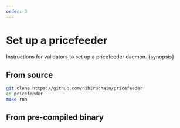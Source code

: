 ```yaml
---
order: 3
---
```


# Set up a pricefeeder

Instructions for validators to set up a pricefeeder daemon. {synopsis}

## From source

```bash
git clone https://github.com/nibiruchain/pricefeeder
cd pricefeeder
make run
```

## From pre-compiled binary

```bash

```